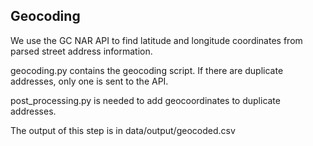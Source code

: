 ## Geocoding

We use the GC NAR API to find latitude and longitude coordinates from parsed street address information.

geocoding.py contains the geocoding script. If there are duplicate addresses, only one is sent to the API.

post_processing.py is needed to add geocoordinates to duplicate addresses.

The output of this step is in data/output/geocoded.csv
